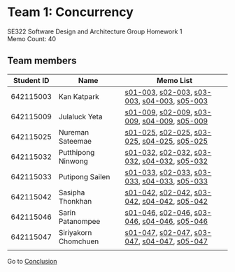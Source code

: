 # Team 1: Concurrency   
SE322 Software Design and Architecture Group Homework 1  
Memo Count: 40 

## Team members
| Student ID | Name | Memo List |
|------------|------|-----------|
|642115003   |  Kan Katpark    | [s01-003](./memo/s01-003.md), [s02-003](./memo/s02-003.md), [s03-003](./memo/s03-003.md), [s04-003](./memo/s04-003.md), [s05-003](./memo/s05-003.md) |
|642115009   |  Julaluck Yeta    | [s01-009](./memo/s01-009.md), [s02-009](./memo/s02-009.md), [s03-009](./memo/s03-009.md), [s04-009](./memo/s04-009.md), [s05-009](./memo/s05-009.md) |
|642115025   |  Nureman Sateemae    | [s01-025](./memo/s01-025.md), [s02-025](./memo/s02-025.md), [s03-025](./memo/s03-025.md), [s04-025](./memo/s04-025.md), [s05-025](./memo/s05-025.md) |
|642115032   |  Putthipong Ninwong   | [s01-032](./memo/s01-032.md), [s02-032](./memo/s02-032.md), [s03-032](./memo/s03-032.md), [s04-032](./memo/s04-032.md), [s05-032](./memo/s05-032.md) |
|642115033   |  Putipong Sailen    | [s01-033](./memo/s01-033.md), [s02-033](./memo/s02-033.md), [s03-033](./memo/s03-033.md), [s04-033](./memo/s04-033.md), [s05-033](./memo/s05-033.md) |
|642115042   |  Sasipha Thonkhan    | [s01-042](./memo/s01-042.md), [s02-042](./memo/s02-042.md), [s03-042](./memo/s03-042.md), [s04-042](./memo/s04-042.md), [s05-042](./memo/s05-042.md) |
|642115046   |  Sarin Patanompee    | [s01-046](./memo/s01-046.md), [s02-046](./memo/s02-046.md), [s03-046](./memo/s03-046.md), [s04-046](./memo/s04-046.md), [s05-046](./memo/s05-046.md)        |
|642115047   |  Siriyakorn Chomchuen    | [s01-047](./memo/s01-047.md), [s02-047](./memo/s02-047.md), [s03-047](./memo/s03-047.md), [s04-047](./memo/s04-047.md), [s05-047](./memo/s05-047.md)        |
|            |      |           |


Go to [Conclusion](./conclusion.md)

